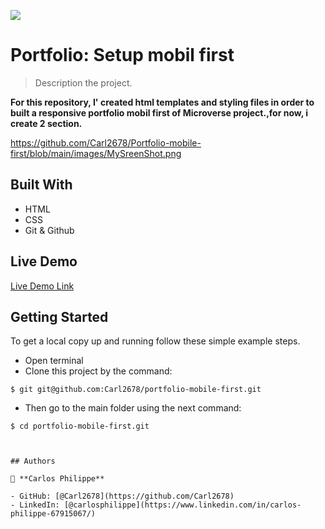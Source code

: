 ![](https://img.shields.io/badge/Microverse-blueviolet)

# Portfolio: Setup mobil first

> Description the project.

**For this repository, I' created html templates and styling files in order to built a responsive portfolio mobil first of Microverse project.,for now, i create 2 section.**

https://github.com/Carl2678/Portfolio-mobile-first/blob/main/images/MySreenShot.png

## Built With

- HTML
- CSS
- Git & Github

## Live Demo

[Live Demo Link](https://github.com/Carl2678/portfolio-mobile-first)


## Getting Started


To get a local copy up and running follow these simple example steps.
- Open terminal
- Clone this project by the command:

```
$ git git@github.com:Carl2678/portfolio-mobile-first.git
```

- Then go to the main folder using the next command:

```
$ cd portfolio-mobile-first.git



## Authors

👤 **Carlos Philippe**

- GitHub: [@Carl2678](https://github.com/Carl2678)
- LinkedIn: [@carlosphilippe](https://www.linkedin.com/in/carlos-philippe-67915067/)
